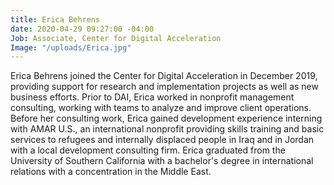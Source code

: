 ```yaml
---
title: Erica Behrens
date: 2020-04-29 09:27:00 -04:00
Job: Associate, Center for Digital Acceleration
Image: "/uploads/Erica.jpg"
---
```


Erica Behrens joined the Center for Digital Acceleration in December 2019, providing support for research and implementation projects as well as new business efforts. Prior to DAI, Erica worked in nonprofit management consulting, working with teams to analyze and improve client operations. Before her consulting work, Erica gained development experience interning with AMAR U.S., an international nonprofit providing skills training and basic services to refugees and internally displaced people in Iraq and in Jordan with a local development consulting firm. Erica graduated from the University of Southern California with a bachelor's degree in international relations with a concentration in the Middle East.